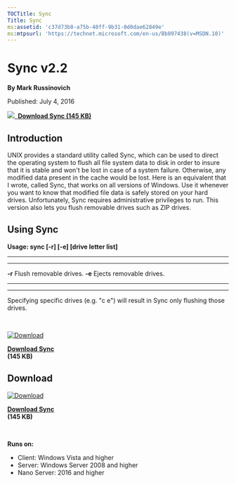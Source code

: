 ```yaml
--- 
TOCTitle: Sync
Title: Sync
ms:assetid: 'c37d73b0-a75b-40ff-9b31-0d0dae62849e'
ms:mtpsurl: 'https://technet.microsoft.com/en-us/Bb897438(v=MSDN.10)'
---
```


Sync v2.2
=========

**By Mark Russinovich**

Published: July 4, 2016

[![](/media/landing/sysinternals/download_sm.png)
 **Download Sync (145
KB)**](https://download.sysinternals.com/files/sync.zip)


## Introduction

UNIX provides a standard utility called Sync, which can be used to
direct the operating system to flush all file system data to disk in
order to insure that it is stable and won't be lost in case of a system
failure. Otherwise, any modified data present in the cache would be
lost. Here is an equivalent that I wrote, called Sync, that works on all
versions of Windows. Use it whenever you want to know that modified file
data is safely stored on your hard drives. Unfortunately, Sync requires
administrative privileges to run. This version also lets you flush
removable drives such as ZIP drives.

## Using Sync

**Usage: sync \[-r\] \[-e\] \[drive letter list\]**

 
-------- 
--------------------------
  **-r**   Flush removable drives.
  **-e**   Ejects removable drives.
 
-------- 
--------------------------

Specifying specific drives (e.g. "c e") will result in Sync only
flushing those drives.

 

[![Download](/media/landing/sysinternals/download_sm.png "Download")
](https://download.sysinternals.com/files/sync.zip)

[**Download Sync**  
](https://download.sysinternals.com/files/sync.zip)**(145 KB)**


<div class="RightAdRail">

<div>


## Download

  

[![Download](/media/landing/sysinternals/download_sm.png "Download")
](https://download.sysinternals.com/files/sync.zip)

[**Download Sync**  
](https://download.sysinternals.com/files/sync.zip)**(145 KB)**

 

**Runs on:**

-   Client: Windows Vista and higher
-   Server: Windows Server 2008 and higher
-   Nano Server: 2016 and higher



